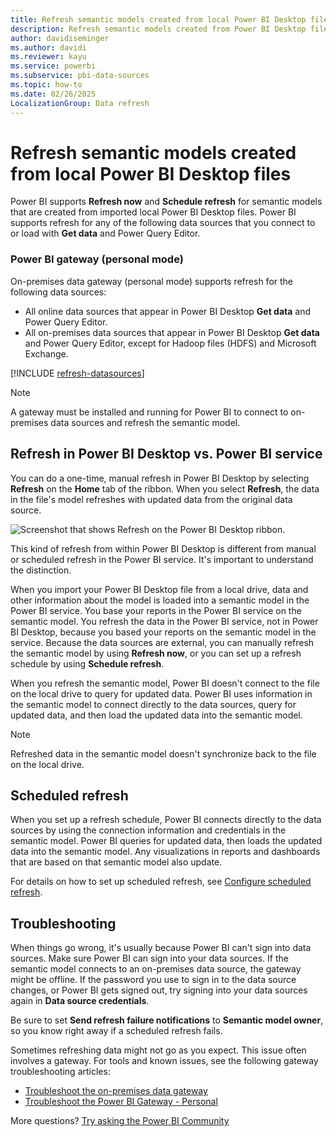 ```yaml
---
title: Refresh semantic models created from local Power BI Desktop files
description: Refresh semantic models created from Power BI Desktop files that are imported from a local drive.
author: davidiseminger
ms.author: davidi
ms.reviewer: kayu
ms.service: powerbi
ms.subservice: pbi-data-sources
ms.topic: how-to
ms.date: 02/26/2025
LocalizationGroup: Data refresh
---
```

# Refresh semantic models created from local Power BI Desktop files

Power BI supports **Refresh now** and **Schedule refresh** for semantic models that are created from imported local Power BI Desktop files. Power BI supports refresh for any of the following data sources that you connect to or load with **Get data** and Power Query Editor.

### Power BI gateway (personal mode)

On-premises data gateway (personal mode) supports refresh for the following data sources:

- All online data sources that appear in Power BI Desktop **Get data** and Power Query Editor.
- All on-premises data sources that appear in Power BI Desktop **Get data** and Power Query Editor, except for Hadoop files (HDFS) and Microsoft Exchange.

<!-- Refresh Data sources-->
[!INCLUDE [refresh-datasources](../includes/refresh-datasources.md)]

> [!NOTE]
> A gateway must be installed and running for Power BI to connect to on-premises data sources and refresh the semantic model.

## Refresh in Power BI Desktop vs. Power BI service

You can do a one-time, manual refresh in Power BI Desktop by selecting **Refresh** on the **Home** tab of the ribbon. When you select **Refresh**, the data in the file's model refreshes with updated data from the original data source.

![Screenshot that shows Refresh on the Power BI Desktop ribbon.](media/refresh-desktop-file-local-drive/pbix-refresh.png)

This kind of refresh from within Power BI Desktop is different from manual or scheduled refresh in the Power BI service. It's important to understand the distinction.

When you import your Power BI Desktop file from a local drive, data and other information about the model is loaded into a semantic model in the Power BI service. You base your reports in the Power BI service on the semantic model. You refresh the data in the Power BI service, not in Power BI Desktop, because you based your reports on the semantic model in the service. Because the data sources are external, you can manually refresh the semantic model by using **Refresh now**, or you can set up a refresh schedule by using **Schedule refresh**.

When you refresh the semantic model, Power BI doesn't connect to the file on the local drive to query for updated data. Power BI uses information in the semantic model to connect directly to the data sources, query for updated data, and then load the updated data into the semantic model.

> [!NOTE]
> Refreshed data in the semantic model doesn't synchronize back to the file on the local drive.

## Scheduled refresh

When you set up a refresh schedule, Power BI connects directly to the data sources by using the connection information and credentials in the semantic model. Power BI queries for updated data, then loads the updated data into the semantic model. Any visualizations in reports and dashboards that are based on that semantic model also update.

For details on how to set up scheduled refresh, see [Configure scheduled refresh](refresh-scheduled-refresh.md).

## Troubleshooting

When things go wrong, it's usually because Power BI can't sign into data sources. Make sure Power BI can sign into your data sources. If the semantic model connects to an on-premises data source, the gateway might be offline. If the password you use to sign in to the data source changes, or Power BI gets signed out, try signing into your data sources again in **Data source credentials**.

Be sure to set **Send refresh failure notifications** to **Semantic model owner**, so you know right away if a scheduled refresh fails.

Sometimes refreshing data might not go as you expect. This issue often involves a gateway. For tools and known issues, see the following gateway troubleshooting articles:

- [Troubleshoot the on-premises data gateway](service-gateway-onprem-tshoot.md)
- [Troubleshoot the Power BI Gateway - Personal](service-admin-troubleshooting-power-bi-personal-gateway.md)

More questions? [Try asking the Power BI Community](https://community.powerbi.com/)
